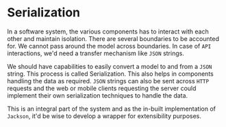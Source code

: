 # Serialization

In a software system, the various components has to interact with each other and maintain isolation. There are several boundaries to be accounted for. We cannot pass around the model across boundaries. In case of `API` interactions, we'd need a transfer mechanism like `JSON` strings. 

We should have capabilities to easily convert a model to and from a `JSON` string. This process is called Serialization. This also helps in components handling the data as required. `JSON` strings can also be sent across `HTTP` requests and the web or mobile clients requesting the server could implement their own serialization techniques to handle the data. 

This is an integral part of the system and as the in-built implementation of `Jackson`, it'd be wise to develop a wrapper for extensibility purposes.

